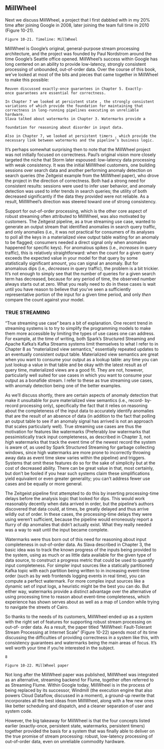  ## MillWheel

Next we discuss MillWheel, a project that I first dabbled with in my 20%
time after joining Google in 2008, later joining the team full time in 2010
(Figure 10-21).

```
Figure 10-21. Timeline: MillWheel
```
MillWheel is Google’s original, general-purpose stream processing
architecture, and the project was founded by Paul Nordstrom around the time
Google’s Seattle office opened. MillWheel’s success within Google has long
centered on an ability to provide low-latency, strongly consistent processing
of unbounded, out-of-order data. Over the course of this book, we’ve looked
at most of the bits and pieces that came together in MillWheel to make this
possible:

```
Reuven discussed exactly-once guarantees in Chapter 5. Exactly-
once guarantees are essential for correctness.
```
```
In Chapter 7 we looked at persistent state , the strongly consistent
variations of which provide the foundation for maintaining that
correctness in long-running pipelines executing on unreliable
hardware.
Slava talked about watermarks in Chapter 3. Watermarks provide a
```

```
foundation for reasoning about disorder in input data.
```
```
Also in Chapter 7, we looked at persistent timers , which provide the
necessary link between watermarks and the pipeline’s business logic.
```
It’s perhaps somewhat surprising then to note that the MillWheel project was
not initially focused on correctness. Paul’s original vision more closely
targeted the niche that Storm later espoused: low-latency data processing with
weak consistency. It was the initial MillWheel customers, one building
sessions over search data and another performing anomaly detection on
search queries (the Zeitgeist example from the MillWheel paper), who drove
the project in the direction of correctness. Both had a strong need for
consistent results: sessions were used to infer user behavior, and anomaly
detection was used to infer trends in search queries; the utility of both
decreased significantly if the data they provided were not reliable. As a result,
MillWheel’s direction was steered toward one of strong consistency.

Support for out-of-order processing, which is the other core aspect of robust
streaming often attributed to MillWheel, was also motivated by customers.
The Zeitgeist pipeline, as a true streaming use case, wanted to generate an
output stream that identified anomalies in search query traffic, and only
anomalies (i.e., it was not practical for consumers of its analyses to poll all
the keys in a materialized view output table waiting for an anomaly to be
flagged; consumers needed a direct signal only when anomalies happened for
specific keys). For anomalous spikes (i.e., _increases_ in query traffic), this is
relatively straightforward: when the count for a given query exceeds the
expected value in your model for that query by some statistically significant
amount, you can signal an anomaly. But for anomalous dips (i.e., _decreases_
in query traffic), the problem is a bit trickier. It’s not enough to simply see
that the number of queries for a given search term has decreased, because for
any period of time, the observed number always starts out at zero. What you
really need to do in these cases is wait until you have reason to believe that
you’ve seen a sufficiently representative portion of the input for a given time
period, and only _then_ compare the count against your model.


### TRUE STREAMING

“True streaming use case” bears a bit of explanation. One recent trend in
streaming systems is to try to simplify the programming models to make
them more accessible by limiting the types of use cases one can address.
For example, at the time of writing, both Spark’s Structured Streaming
and Apache Kafka’s Kafka Streams systems limit themselves to what I
refer to in Chapter 8 as “materialized view semantics,” essentially
repeated updates to an eventually consistent output table. Materialized
view semantics are great when you want to consume your output as a
lookup table: any time you can just lookup a value in that table and be
okay with the latest result as of query time, materialized views are a good
fit. They are not, however, particularly well suited for use cases in which
you want to consume your output as a bonafide stream. I refer to these as
true streaming use cases, with anomaly detection being one of the better
examples.

As we’ll discuss shortly, there are certain aspects of anomaly detection
that make it unsuitable for pure materialized view semantics (i.e., record-
by-record processing only), specifically the fact that it relies on reasoning
about the completeness of the input data to accurately identify anomalies
that are the result of an absence of data (in addition to the fact that polling
an output table to see if an anomaly signal has arrived is not an approach
that scales particularly well). True streaming use cases are thus the
motivation for features like watermarks (Preferably _low_ watermarks that
pessimistically track input completeness, as described in Chapter 3, not
_high_ watermarks that track the event time of the newest record the system
is aware of, as used by Spark Structured Streaming for garbage collecting
windows, since high watermarks are more prone to incorrectly throwing
away data as event time skew varies within the pipeline) and triggers.
Systems that omit these features do so for the sake of simplicity but at the
cost of decreased ability. There can be great value in that, most certainly,
but don’t be fooled if you hear such systems claim these simplifications
yield equivalent or even greater generality; you can’t address fewer use
cases and be equally or more general.


The Zeitgeist pipeline first attempted to do this by inserting processing-time
delays before the analysis logic that looked for dips. This would work
reasonably decently when data arrived in order, but the pipeline’s authors
discovered that data could, at times, be greatly delayed and thus arrive wildly
out of order. In these cases, the processing-time delays they were using
weren’t sufficient, because the pipeline would erroneously report a flurry of
dip anomalies that didn’t actually exist. What they really needed was a way to
wait until the input became complete.

Watermarks were thus born out of this need for reasoning about input
completeness in out-of-order data. As Slava described in Chapter 3, the basic
idea was to track the known progress of the inputs being provided to the
system, using as much or as little data available for the given type of data
source, to construct a progress metric that could be used to quantify input
completeness. For simpler input sources like a statically partitioned Kafka
topic with each partition being written to in increasing event-time order (such
as by web frontends logging events in real time), you can compute a perfect
watermark. For more complex input sources like a dynamic set of input logs,
a heuristic might be the best you can do. But either way, watermarks provide
a distinct advantage over the alternative of using processing time to reason
about event-time completeness, which experience has shown serves about as
well as a map of London while trying to navigate the streets of Cairo.

So thanks to the needs of its customers, MillWheel ended up as a system with
the right set of features for supporting robust stream processing on out-of-
order data. As a result, the paper titled “MillWheel: Fault-Tolerant Stream
Processing at Internet Scale” (Figure 10-22) spends most of its time
discussing the difficulties of providing correctness in a system like this, with
consistency guarantees and watermarks being the main areas of focus. It’s
well worth your time if you’re interested in the subject.

```
8
```

```
Figure 10-22. MillWheel paper
```
Not long after the MillWheel paper was published, MillWheel was integrated
as an alternative, streaming backend for Flume, together often referred to as
Streaming Flume. Within Google today, MillWheel is in the process of being
replaced by its successor, Windmill (the execution engine that also powers
Cloud Dataflow, discussed in a moment), a ground-up rewrite that
incorporates all the best ideas from MillWheel, along with a few new ones
like better scheduling and dispatch, and a cleaner separation of user and
system code.

However, the big takeaway for MillWheel is that the four concepts listed
earlier (exactly-once, persistent state, watermarks, persistent timers) together
provided the basis for a system that was finally able to deliver on the true
promise of stream processing: robust, low-latency processing of out-of-order
data, even on unreliable commodity hardware.


